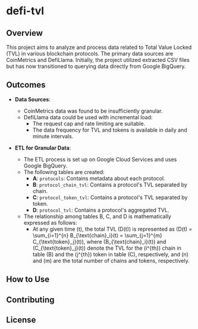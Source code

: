# defi-tvl

## Overview
This project aims to analyze and process data related to Total Value Locked (TVL) in various blockchain protocols. The primary data sources are CoinMetrics and DefiLlama. Initially, the project utilized extracted CSV files but has now transitioned to querying data directly from Google BigQuery.

## Outcomes
- **Data Sources**:
  - CoinMetrics data was found to be insufficiently granular.
  - DefiLlama data could be used with incremental load:
    - The request cap and rate limiting are suitable.
    - The data frequency for TVL and tokens is available in daily and minute intervals.
    
- **ETL for Granular Data**:
  - The ETL process is set up on Google Cloud Services and uses Google BigQuery.
  - The following tables are created:
    - **A**: `protocols`: Contains metadata about each protocol.
    - **B**: `protocol_chain_tvl`: Contains a protocol's TVL separated by chain.
    - **C**: `protocol_token_tvl`: Contains a protocol's TVL separated by token.
    - **D**: `protocol_tvl`: Contains a protocol's aggregated TVL.
  - The relationship among tables B, C, and D is mathematically expressed as follows:
    - At any given time \(t\), the total TVL \(D(t)\) is represented as \(D(t) = \sum\_{i=1}^{n} B\_{\text{chain}\_i}(t) = \sum\_{j=1}^{m} C\_{\text{token}\_j}(t)\), where \(B\_{\text{chain}\_i}(t)\) and \(C\_{\text{token}\_j}(t)\) denote the TVL for the \(i^{th}\) chain in table \(B\) and the \(j^{th}\) token in table \(C\), respectively, and \(n\) and \(m\) are the total number of chains and tokens, respectively.

## How to Use

## Contributing

## License


